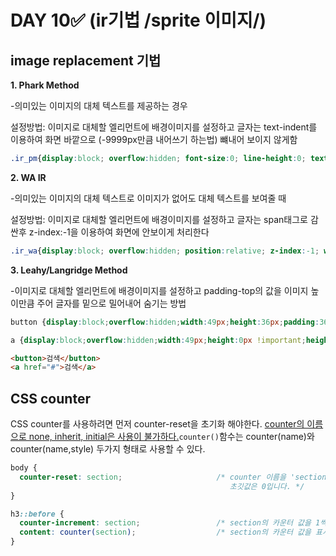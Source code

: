 # DAY 10&#9989; (ir기법 /sprite 이미지/)

## image replacement 기법

**1. Phark Method**

-의미있는 이미지의 대체 텍스트를 제공하는 경우

설정방법: 이미지로 대체할 엘리먼트에 배경이미지를 설정하고 글자는 text-indent를 이용하여 화면 바깥으로 (-9999px만큼 내어쓰기 하는법) 뺴내어 보이지 않게함

```css
.ir_pm{display:block; overflow:hidden; font-size:0; line-height:0; text-indent:-9999px}
```

<b>2. WA IR</b>

-의미있는 이미지의 대체 텍스트로 이미지가 없어도 대체 텍스트를 보여줄 때

설정방법: 이미지로 대체할 엘리먼트에 배경이미지를 설정하고 글자는 span태그로 감싼후 z-index:-1을 이용하여 화면에 안보이게 처리한다

```css
.ir_wa{display:block; overflow:hidden; position:relative; z-index:-1; width:100%; height:100%;}
```

**3. Leahy/Langridge Method**

-이미지로 대체할 엘리먼트에 배경이미지를 설정하고 padding-top의 값을 이미지 높이만큼 주어 글자를 밑으로 밀어내어 숨기는 방법

```css
button {display:block;overflow:hidden;width:49px;height:36px;padding:36px 0 0 0;border:0 none;background:url(btn_search.gif) no-repeat}

a {display:block;overflow:hidden;width:49px;height:0px !important;height:36px;padding:36px 0 0 0;background:url(btn_search.gif) no-repeat}
```

```html
<button>검색</button> 
<a href="#">검색</a>
```



<h2>CSS counter</h2>

<p>CSS counter를 사용하려면 먼저 counter-reset을 초기화 해야한다. <u>counter의 이름으로 none, inherit, initial은 사용이 불가하다.</u><code>counter()</code>함수는 counter(name)와 counter(name,style) 두가지 형태로 사용할 수 있다.</p>

```css
body {
  counter-reset: section;                     /* counter 이름을 'section'으로 지정합니다.
                                                 초깃값은 0입니다. */
}

h3::before {
  counter-increment: section;                 /* section의 카운터 값을 1씩 증가시킵니다. */
  content: counter(section);                  /* section의 카운터 값을 표시합다. */
}
```
